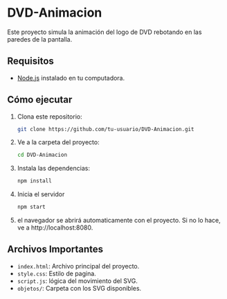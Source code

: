 # DVD-Animacion

Este proyecto simula la animación del logo de DVD rebotando en las paredes de la pantalla.

## Requisitos
- [Node.js](https://nodejs.org) instalado en tu computadora.

## Cómo ejecutar
1. Clona este repositorio:
   ```bash
   git clone https://github.com/tu-usuario/DVD-Animacion.git

2. Ve a la carpeta del proyecto:
   ```bash
   cd DVD-Animacion

3. Instala las dependencias:
   ```bash
   npm install

4. Inicia el servidor
   ```bash
   npm start

5. el navegador se abrirá automaticamente con el proyecto. Si no lo hace, ve a http://localhost:8080.
   
## Archivos Importantes

- `index.html`: Archivo principal del proyecto.
- `style.css`: Estilo de pagina.
- `script.js`: lógica del movimiento del SVG.
- `objetos/`: Carpeta con los SVG disponibles.